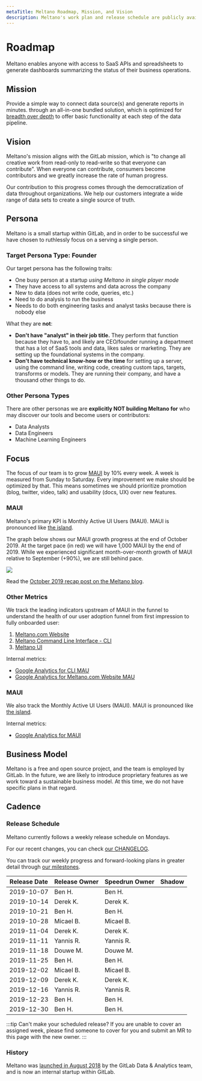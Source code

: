 ```yaml
---
metaTitle: Meltano Roadmap, Mission, and Vision
description: Meltano's work plan and release schedule are publicly available at all times.
---
```


# Roadmap

Meltano enables anyone with access to SaaS APIs and spreadsheets to generate dashboards summarizing the status of their business operations.

## Mission

Provide a simple way to connect data source(s) and generate reports in minutes. through an all-in-one bundled solution, which is optimized for [breadth over depth](https://about.gitlab.com/company/strategy/#breadth-over-depth) to offer basic functionality at each step of the data pipeline.

## Vision

Meltano's mission aligns with the GitLab mission, which is "to change all creative work from read-only to read-write so that everyone can contribute". When everyone can contribute, consumers become contributors and we greatly increase the rate of human progress.

Our contribution to this progress comes through the democratization of data throughout organizations. We help our customers integrate a wide range of data sets to create a single source of truth.

## Persona

Meltano is a small startup within GitLab, and in order to be successful we have chosen to ruthlessly focus on a serving a single person.

### Target Persona Type: Founder

Our target persona has the following traits:
*  One busy person at a startup *using Meltano in single player mode*
*  They have access to all systems and data across the company
*  New to data (does not write code, queries, etc.)
*  Need to do analysis to run the business 
*  Needs to do both engineering tasks and analyst tasks because there is nobody else

What they are **not**:
*  **Don't have "analyst" in their job title.** They perform that function because they have to, and likely are CEO/founder running a department that has a lot of SaaS tools and data, likes sales or marketing. They are setting up the foundational systems in the company.
*  **Don't have technical know-how or the time** for setting up a server, using the command line, writing code, creating custom taps, targets, transforms or models. They are running their company, and have a thousand other things to do.

### Other Persona Types

There are other personas we are **explicitly NOT building Meltano for** who may discover our tools and become users or contributors:

* Data Analysts
* Data Engineers
* Machine Learning Engineers

## Focus

The focus of our team is to grow [MAUI](#maui) by 10% every week.
A week is measured from Sunday to Saturday.
Every improvement we make should be optimized by that.
This means sometimes we should prioritize promotion (blog, twitter, video, talk) and usability (docs, UX) over new features.

### MAUI

Meltano's primary KPI is Monthly Active UI Users (MAUI). MAUI is pronounced like [the island](https://en.wikipedia.org/wiki/Maui).

The graph below shows our MAUI growth progress at the end of October 2019. At the target pace (in red) we will have 1,000 MAUI by the end of 2019. While we experienced significant month-over-month growth of MAUI relative to September (+90%), we are still behind pace.

<img src="https://meltano.com/blog/wp-content/uploads/2019/11/Meltano-MAUI-Growth_-Actual-vs.-10-WoW-Goal.png">

Read the [October 2019 recap post on the Meltano blog](https://meltano.com/blog/2019/11/04/meltano-month-in-review-october-2019/).


### Other Metrics

We track the leading indicators upstream of MAUI in the funnel to understand the health of our user adoption funnel from first impression to fully onboarded user:

1. [Meltano.com Website](https://meltano.com)
2. [Meltano Command Line Interface - CLI](https://meltano.com/docs/command-line-interface.html)
3. [Meltano UI](https://meltano.com/docs/architecture.html#meltano-ui)

Internal metrics:

- [Google Analytics for CLI MAU](https://analytics.google.com/analytics/web/?utm_source=marketingplatform.google.com&utm_medium=et&utm_campaign=marketingplatform.google.com%2Fabout%2Fanalytics%2F#/report/visitors-actives/a132758957w192718180p188392047/_u.date00=20190209&_u.date01=20190308&active_users.metricKeys=%5B0,1,2,3%5D/)
- [Google Analytics for Meltano.com Website MAU](https://analytics.google.com/analytics/web/?utm_source=marketingplatform.google.com&utm_medium=et&utm_campaign=marketingplatform.google.com%2Fabout%2Fanalytics%2F#/report/visitors-actives/a132758957w192515807p188274549/_u.date00=20190209&_u.date01=20190308&active_users.metricKeys=%5B0,1,2,3%5D)

### MAUI

We also track the Monthly Active UI Users (MAUI). MAUI is pronounced like [the island](https://en.wikipedia.org/wiki/Maui).

Internal metrics:

- [Google Analytics for MAUI](https://analytics.google.com/analytics/web/?utm_source=marketingplatform.google.com&utm_medium=et&utm_campaign=marketingplatform.google.com%2Fabout%2Fanalytics%2F#/report/visitors-actives/a132758957w192645310p188384771/_u.date00=20190209&_u.date01=20190308&active_users.metricKeys=%5B0,1,2,3%5D/)

## Business Model

Meltano is a free and open source project, and the team is employed by GitLab. In the future, we are likely to introduce proprietary features as we work toward a sustainable business model. At this time, we do not have specific plans in that regard.

 ## Cadence

 ### Release Schedule

Meltano currently follows a weekly release schedule on Mondays.

For our recent changes, you can check [our CHANGELOG](https://gitlab.com/meltano/meltano/blob/master/CHANGELOG.md#unreleased).

You can track our weekly progress and forward-looking plans in greater detail through [our milestones](https://gitlab.com/groups/meltano/-/milestones).

| Release Date | Release Owner | Speedrun Owner | Shadow |
| ------------ | ------------- | -------------- | ------ |
| 2019-10-07   | Ben H.        | Ben H.         |        |
| 2019-10-14   | Derek K.      | Derek K.       |        |
| 2019-10-21   | Ben H.        | Ben H.         |        |
| 2019-10-28   | Micael B.     | Micael B.      |        |
| 2019-11-04   | Derek K.      | Derek K.       |        |
| 2019-11-11   | Yannis R.     | Yannis R.      |        |
| 2019-11-18   | Douwe M.      | Douwe M.       |        |
| 2019-11-25   | Ben H.        | Ben H.         |        |
| 2019-12-02   | Micael B.     | Micael B.      |        |
| 2019-12-09   | Derek K.      | Derek K.       |        |
| 2019-12-16   | Yannis R.     | Yannis R.      |        |
| 2019-12-23   | Ben H.        | Ben H.         |        |
| 2019-12-30   | Ben H.        | Ben H.         |        |

:::tip Can't make your scheduled release?
If you are unable to cover an assigned week, please find someone to cover for you and submit an MR to this page with the new owner.
:::

### History

Meltano was [launched in August 2018](https://about.gitlab.com/2018/08/01/hey-data-teams-we-are-working-on-a-tool-just-for-you/) by the GitLab Data & Analytics team, and is now an internal startup within GitLab.
